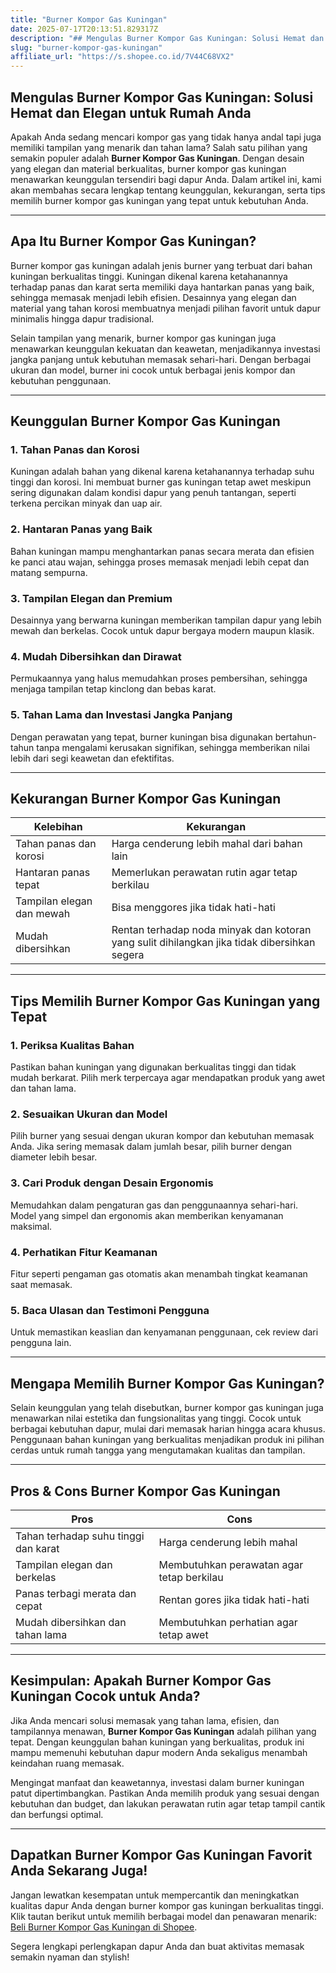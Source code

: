 ```yaml
---
title: "Burner Kompor Gas Kuningan"
date: 2025-07-17T20:13:51.829317Z
description: "## Mengulas Burner Kompor Gas Kuningan: Solusi Hemat dan Elegan untuk Rumah Anda..."
slug: "burner-kompor-gas-kuningan"
affiliate_url: "https://s.shopee.co.id/7V44C68VX2"
---
```

## Mengulas Burner Kompor Gas Kuningan: Solusi Hemat dan Elegan untuk Rumah Anda

Apakah Anda sedang mencari kompor gas yang tidak hanya andal tapi juga memiliki tampilan yang menarik dan tahan lama? Salah satu pilihan yang semakin populer adalah **Burner Kompor Gas Kuningan**. Dengan desain yang elegan dan material berkualitas, burner kompor gas kuningan menawarkan keunggulan tersendiri bagi dapur Anda. Dalam artikel ini, kami akan membahas secara lengkap tentang keunggulan, kekurangan, serta tips memilih burner kompor gas kuningan yang tepat untuk kebutuhan Anda.

---

## Apa Itu Burner Kompor Gas Kuningan?

Burner kompor gas kuningan adalah jenis burner yang terbuat dari bahan kuningan berkualitas tinggi. Kuningan dikenal karena ketahanannya terhadap panas dan karat serta memiliki daya hantarkan panas yang baik, sehingga memasak menjadi lebih efisien. Desainnya yang elegan dan material yang tahan korosi membuatnya menjadi pilihan favorit untuk dapur minimalis hingga dapur tradisional.

Selain tampilan yang menarik, burner kompor gas kuningan juga menawarkan keunggulan kekuatan dan keawetan, menjadikannya investasi jangka panjang untuk kebutuhan memasak sehari-hari. Dengan berbagai ukuran dan model, burner ini cocok untuk berbagai jenis kompor dan kebutuhan penggunaan.

---

## Keunggulan Burner Kompor Gas Kuningan

### 1. Tahan Panas dan Korosi

Kuningan adalah bahan yang dikenal karena ketahanannya terhadap suhu tinggi dan korosi. Ini membuat burner gas kuningan tetap awet meskipun sering digunakan dalam kondisi dapur yang penuh tantangan, seperti terkena percikan minyak dan uap air.

### 2. Hantaran Panas yang Baik

Bahan kuningan mampu menghantarkan panas secara merata dan efisien ke panci atau wajan, sehingga proses memasak menjadi lebih cepat dan matang sempurna.

### 3. Tampilan Elegan dan Premium

Desainnya yang berwarna kuningan memberikan tampilan dapur yang lebih mewah dan berkelas. Cocok untuk dapur bergaya modern maupun klasik.

### 4. Mudah Dibersihkan dan Dirawat

Permukaannya yang halus memudahkan proses pembersihan, sehingga menjaga tampilan tetap kinclong dan bebas karat.

### 5. Tahan Lama dan Investasi Jangka Panjang

Dengan perawatan yang tepat, burner kuningan bisa digunakan bertahun-tahun tanpa mengalami kerusakan signifikan, sehingga memberikan nilai lebih dari segi keawetan dan efektifitas.

---

## Kekurangan Burner Kompor Gas Kuningan

| Kelebihan                       | Kekurangan                          |
|----------------------------------|-------------------------------------|
| Tahan panas dan korosi          | Harga cenderung lebih mahal dari bahan lain |
| Hantaran panas tepat            | Memerlukan perawatan rutin agar tetap berkilau |
| Tampilan elegan dan mewah       | Bisa menggores jika tidak hati-hati |
| Mudah dibersihkan               | Rentan terhadap noda minyak dan kotoran yang sulit dihilangkan jika tidak dibersihkan segera |

---

## Tips Memilih Burner Kompor Gas Kuningan yang Tepat

### 1. Periksa Kualitas Bahan

Pastikan bahan kuningan yang digunakan berkualitas tinggi dan tidak mudah berkarat. Pilih merk terpercaya agar mendapatkan produk yang awet dan tahan lama.

### 2. Sesuaikan Ukuran dan Model

Pilih burner yang sesuai dengan ukuran kompor dan kebutuhan memasak Anda. Jika sering memasak dalam jumlah besar, pilih burner dengan diameter lebih besar.

### 3. Cari Produk dengan Desain Ergonomis

Memudahkan dalam pengaturan gas dan penggunaannya sehari-hari. Model yang simpel dan ergonomis akan memberikan kenyamanan maksimal.

### 4. Perhatikan Fitur Keamanan

Fitur seperti pengaman gas otomatis akan menambah tingkat keamanan saat memasak.

### 5. Baca Ulasan dan Testimoni Pengguna

Untuk memastikan keaslian dan kenyamanan penggunaan, cek review dari pengguna lain.

---

## Mengapa Memilih Burner Kompor Gas Kuningan?

Selain keunggulan yang telah disebutkan, burner kompor gas kuningan juga menawarkan nilai estetika dan fungsionalitas yang tinggi. Cocok untuk berbagai kebutuhan dapur, mulai dari memasak harian hingga acara khusus. Penggunaan bahan kuningan yang berkualitas menjadikan produk ini pilihan cerdas untuk rumah tangga yang mengutamakan kualitas dan tampilan.

---

## Pros & Cons Burner Kompor Gas Kuningan

| **Pros**                                   | **Cons**                                         |
|--------------------------------------------|--------------------------------------------------|
| Tahan terhadap suhu tinggi dan karat     | Harga cenderung lebih mahal                     |
| Tampilan elegan dan berkelas             | Membutuhkan perawatan agar tetap berkilau     |
| Panas terbagi merata dan cepat            | Rentan gores jika tidak hati-hati              |
| Mudah dibersihkan dan tahan lama        | Membutuhkan perhatian agar tetap awet          |

---

## Kesimpulan: Apakah Burner Kompor Gas Kuningan Cocok untuk Anda?

Jika Anda mencari solusi memasak yang tahan lama, efisien, dan tampilannya menawan, **Burner Kompor Gas Kuningan** adalah pilihan yang tepat. Dengan keunggulan bahan kuningan yang berkualitas, produk ini mampu memenuhi kebutuhan dapur modern Anda sekaligus menambah keindahan ruang memasak.

Mengingat manfaat dan keawetannya, investasi dalam burner kuningan patut dipertimbangkan. Pastikan Anda memilih produk yang sesuai dengan kebutuhan dan budget, dan lakukan perawatan rutin agar tetap tampil cantik dan berfungsi optimal.

---

## Dapatkan Burner Kompor Gas Kuningan Favorit Anda Sekarang Juga!

Jangan lewatkan kesempatan untuk mempercantik dan meningkatkan kualitas dapur Anda dengan burner kompor gas kuningan berkualitas tinggi. Klik tautan berikut untuk memilih berbagai model dan penawaran menarik: [Beli Burner Kompor Gas Kuningan di Shopee](https://s.shopee.co.id/7V44C68VX2).

Segera lengkapi perlengkapan dapur Anda dan buat aktivitas memasak semakin nyaman dan stylish!